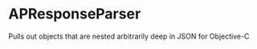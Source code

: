 APResponseParser
================

Pulls out objects that are nested arbitrarily deep in JSON for Objective-C

